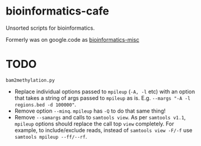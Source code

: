 # bioinformatics-cafe
Unsorted scripts for bioinformatics.

Formerly was on google.code as [bioinformatics-misc](https://bioinformatics-misc.googlecode.com/)

# TODO
`bam2methylation.py` 
* Replace individual options passed to `mpileup` (`-A, -l` etc) with an option that takes a string of args passed to `mpileup` as is. E.g. `--margs "-A -l regions.bed -d 100000"`.
* Remove option `--minq`. `mpileup` has `-Q` to do that same thing!
* Remove `--samargs` and calls to `samtools view`. As per `samtools v1.1`, `mpileup` options should replace the call top `view` completely.  For example, to include/exclude reads, instead of `samtools view -F/-f` use `samtools mpileup --ff/--rf`. 
